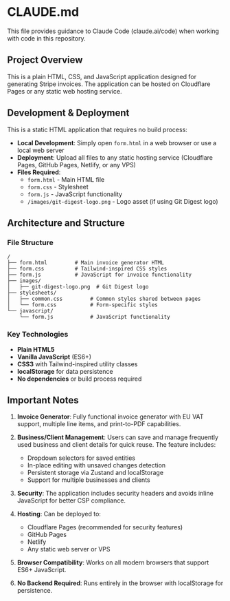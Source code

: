 # CLAUDE.md

This file provides guidance to Claude Code (claude.ai/code) when working with code in this repository.

## Project Overview

This is a plain HTML, CSS, and JavaScript application designed for generating Stripe invoices. The application can be hosted on Cloudflare Pages or any static web hosting service.

## Development & Deployment

This is a static HTML application that requires no build process:

- **Local Development**: Simply open `form.html` in a web browser or use a local web server
- **Deployment**: Upload all files to any static hosting service (Cloudflare Pages, GitHub Pages, Netlify, or any VPS)
- **Files Required**:
  - `form.html` - Main HTML file
  - `form.css` - Stylesheet
  - `form.js` - JavaScript functionality
  - `/images/git-digest-logo.png` - Logo asset (if using Git Digest logo)

## Architecture and Structure

### File Structure
```
/
├── form.html         # Main invoice generator HTML
├── form.css          # Tailwind-inspired CSS styles
├── form.js           # JavaScript for invoice functionality
├── images/
│   ├── git-digest-logo.png  # Git Digest logo
├── stylesheets/
│   ├── common.css         # Common styles shared between pages
│   └── form.css           # Form-specific styles
└── javascript/
    └── form.js            # JavaScript functionality
```

### Key Technologies
- **Plain HTML5**
- **Vanilla JavaScript** (ES6+)
- **CSS3** with Tailwind-inspired utility classes
- **localStorage** for data persistence
- **No dependencies** or build process required

## Important Notes

1. **Invoice Generator**: Fully functional invoice generator with EU VAT support, multiple line items, and print-to-PDF capabilities.

2. **Business/Client Management**: Users can save and manage frequently used business and client details for quick reuse. The feature includes:
   - Dropdown selectors for saved entities
   - In-place editing with unsaved changes detection
   - Persistent storage via Zustand and localStorage
   - Support for multiple businesses and clients

3. **Security**: The application includes security headers and avoids inline JavaScript for better CSP compliance.

4. **Hosting**: Can be deployed to:
   - Cloudflare Pages (recommended for security features)
   - GitHub Pages
   - Netlify
   - Any static web server or VPS

5. **Browser Compatibility**: Works on all modern browsers that support ES6+ JavaScript.

6. **No Backend Required**: Runs entirely in the browser with localStorage for persistence.